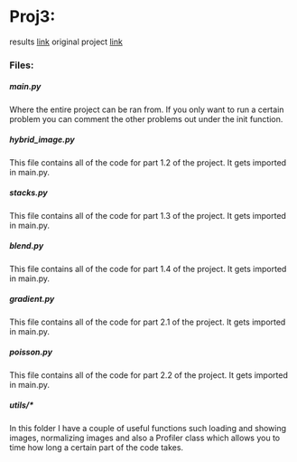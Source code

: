 # Proj3:
results [link](https://stecd.github.io/Frequencies-Gradients/index.html)
original project [link](https://inst.eecs.berkeley.edu/~cs194-26/fa18/hw/proj3/index.html)


### Files:
##### main.py
Where the entire project can be ran from. If you only want to run a certain problem you can
comment the other problems out under the init function.

##### hybrid_image.py
This file contains all of the code for part 1.2 of the project. It gets imported in main.py.

##### stacks.py
This file contains all of the code for part 1.3 of the project. It gets imported in main.py.

##### blend.py
This file contains all of the code for part 1.4 of the project. It gets imported in main.py.

##### gradient.py
This file contains all of the code for part 2.1 of the project. It gets imported in main.py.

##### poisson.py
This file contains all of the code for part 2.2 of the project. It gets imported in main.py.

##### utils/*
In this folder I have a couple of useful functions such loading and showing images, normalizing 
images and also a Profiler class which allows you to time how long a certain part of the 
code takes.
